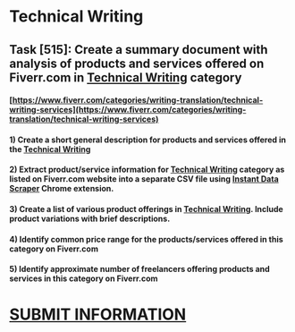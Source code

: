 # Technical Writing
## Task [515]: Create a summary document with analysis of products and services offered on Fiverr.com in [Technical Writing](https://www.fiverr.com/categories/writing-translation/technical-writing-services) category
#### [https://www.fiverr.com/categories/writing-translation/technical-writing-services](https://www.fiverr.com/categories/writing-translation/technical-writing-services)
#### 1) Create a short general description for products and services offered in the [Technical Writing](https://www.fiverr.com/categories/writing-translation/technical-writing-services)
#### 2) Extract product/service information for [Technical Writing](https://www.fiverr.com/categories/writing-translation/technical-writing-services) category as listed on Fiverr.com website into a separate CSV file using [Instant Data Scraper](https://chrome.google.com/webstore/detail/instant-data-scraper/ofaokhiedipichpaobibbnahnkdoiiah) Chrome extension.
#### 3) Create a list of various product offerings in [Technical Writing](https://www.fiverr.com/categories/writing-translation/technical-writing-services). Include product variations with brief descriptions.
#### 4) Identify common price range for the products/services offered in this category on Fiverr.com
#### 5) Identify approximate number of freelancers offering products and services in this category on Fiverr.com

# [SUBMIT INFORMATION](https://forms.office.com/r/8AEKjkLxKG)
